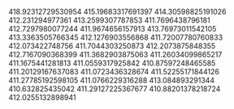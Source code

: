 418.92312729530954
415.19683317691397
414.30598825191026
412.231294977361
413.2599307787853
411.7696438796181
412.7297980077244
411.9674656157913
413.76973011542105
413.3363505766345
412.1276903556868
411.72007780760833
412.073422748756
411.7044303250873
412.2073875848355
412.7167090368399
411.3682903875063
411.26034099865217
411.1675441281813
411.0559317925842
410.87597248465585
411.20129167637083
411.0723436328674
411.52255171844126
411.27785192598105
411.0766229316288
413.084893291344
410.632825435042
411.29127225367677
410.88201378218724
412.0255132898941
